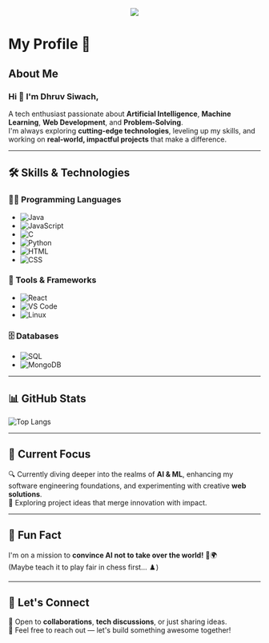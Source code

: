 <p align="center">
    <img src="https://readme-typing-svg.demolab.com/?lines=Eat.%20Sleep.%20Code.%20Repeat&font=Fira%20Code&center=true&width=440&height=45&color=f75c7e&vCenter=true&pause=1000&size=22" />
  </a>
</p>

# My Profile 🚀

## About Me
  
### Hi 👋 I'm Dhruv Siwach,

A tech enthusiast passionate about **Artificial Intelligence**, **Machine Learning**, **Web Development**, and **Problem-Solving**.  
I'm always exploring **cutting-edge technologies**, leveling up my skills, and working on **real-world, impactful projects** that make a difference.

---

## 🛠 Skills & Technologies

### 👨‍💻 Programming Languages 
- ![Java](https://img.shields.io/badge/Java-007396?style=for-the-badge&logo=java&logoColor=white)
- ![JavaScript](https://img.shields.io/badge/JavaScript-F7DF1E?style=for-the-badge&logo=javascript&logoColor=black)
- ![C](https://img.shields.io/badge/C-00599C?style=for-the-badge&logo=c&logoColor=white) 
- ![Python](https://img.shields.io/badge/Python-3776AB?style=for-the-badge&logo=python&logoColor=white)
- ![HTML](https://img.shields.io/badge/HTML5-E34F26?style=for-the-badge&logo=html5&logoColor=white)  
- ![CSS](https://img.shields.io/badge/CSS3-1572B6?style=for-the-badge&logo=css3&logoColor=white)   

### 🔧 Tools & Frameworks
- ![React](https://img.shields.io/badge/React-20232A?style=for-the-badge&logo=react&logoColor=61DAFB)
- ![VS Code](https://img.shields.io/badge/VS%20Code-007ACC?style=for-the-badge&logo=visual-studio-code&logoColor=white)
- ![Linux](https://img.shields.io/badge/Linux-FCC624?style=for-the-badge&logo=linux&logoColor=black)

### 🗄️ Databases
- ![SQL](https://img.shields.io/badge/SQL-316192?style=for-the-badge&logo=microsoft-sql-server&logoColor=white)  
- ![MongoDB](https://img.shields.io/badge/MongoDB-47A248?style=for-the-badge&logo=mongodb&logoColor=white)  

---

## 📊 GitHub Stats

![Top Langs](https://github-readme-stats.vercel.app/api/top-langs/?username=dhruvx05&layout=compact&theme=tokyonight)


---

## 🌟 Current Focus

🔍 Currently diving deeper into the realms of **AI & ML**, enhancing my software engineering foundations, and experimenting with creative **web solutions**.  
🚀 Exploring project ideas that merge innovation with impact.

---

## 🎉 Fun Fact

I'm on a mission to **convince AI not to take over the world!** 🤖🌍  
(Maybe teach it to play fair in chess first... ♟️)

---

## 🤝 Let's Connect

🚀 Open to **collaborations**, **tech discussions**, or just sharing ideas.  
💬 Feel free to reach out — let's build something awesome together!

